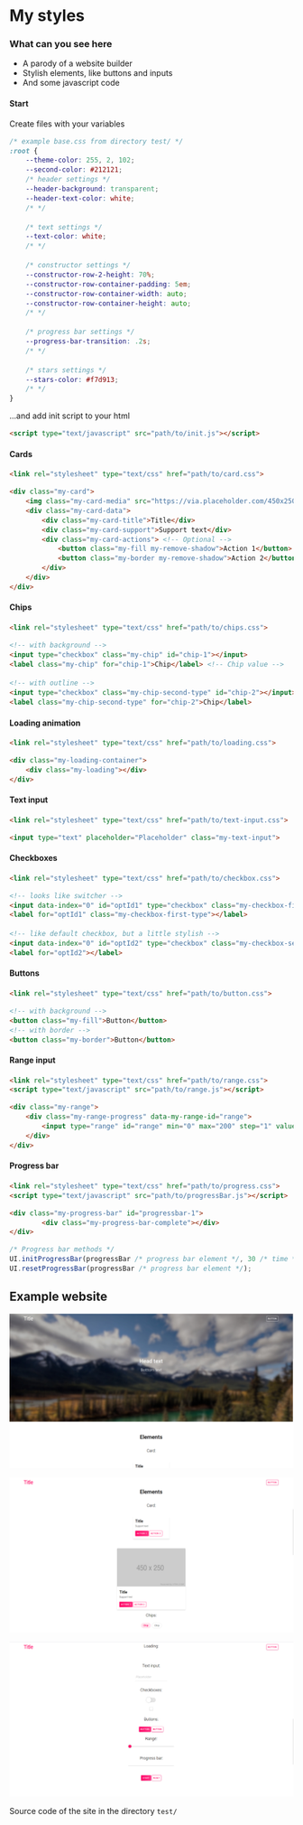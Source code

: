 # My styles



### What can you see here

- A parody of a website builder
- Stylish elements, like buttons and inputs
- And some javascript code



#### Start

Create files with your variables

```css
/* example base.css from directory test/ */
:root {
	--theme-color: 255, 2, 102;
	--second-color: #212121;
	/* header settings */
	--header-background: transparent;
	--header-text-color: white;
	/* */

	/* text settings */
	--text-color: white;
	/* */

	/* constructor settings */
	--constructor-row-2-height: 70%;
	--constructor-row-container-padding: 5em;
	--constructor-row-container-width: auto;
	--constructor-row-container-height: auto;
	/* */

	/* progress bar settings */
	--progress-bar-transition: .2s;
	/* */

	/* stars settings */
	--stars-color: #f7d913;
	/* */
}
```

...and add init script to your html

```html
<script type="text/javascript" src="path/to/init.js"></script>
```



#### Cards

```html
<link rel="stylesheet" type="text/css" href="path/to/card.css">
```

```html
<div class="my-card">
    <img class="my-card-media" src="https://via.placeholder.com/450x250"> <!-- Optional -->
	<div class="my-card-data">
		<div class="my-card-title">Title</div>
		<div class="my-card-support">Support text</div>
		<div class="my-card-actions"> <!-- Optional -->
			<button class="my-fill my-remove-shadow">Action 1</button>
			<button class="my-border my-remove-shadow">Action 2</button>
		</div>
	</div>
</div>
```



#### Chips

```html
<link rel="stylesheet" type="text/css" href="path/to/chips.css">
```

```html
<!-- with background -->
<input type="checkbox" class="my-chip" id="chip-1"></input>
<label class="my-chip" for="chip-1">Chip</label> <!-- Chip value -->

<!-- with outline -->
<input type="checkbox" class="my-chip-second-type" id="chip-2"></input> 
<label class="my-chip-second-type" for="chip-2">Chip</label>
```



#### Loading animation

```html
<link rel="stylesheet" type="text/css" href="path/to/loading.css">
```

```html
<div class="my-loading-container">
	<div class="my-loading"></div>
</div>
```



#### Text input

```html
<link rel="stylesheet" type="text/css" href="path/to/text-input.css">
```

```html
<input type="text" placeholder="Placeholder" class="my-text-input">
```



#### Checkboxes

```html
<link rel="stylesheet" type="text/css" href="path/to/checkbox.css">
```

```html
<!-- looks like switcher -->
<input data-index="0" id="optId1" type="checkbox" class="my-checkbox-first-type" />
<label for="optId1" class="my-checkbox-first-type"></label>

<!-- like default checkbox, but a little stylish -->
<input data-index="0" id="optId2" type="checkbox" class="my-checkbox-second-type" />
<label for="optId2"></label>
```



#### Buttons

```html
<link rel="stylesheet" type="text/css" href="path/to/button.css">
```

```html
<!-- with background -->
<button class="my-fill">Button</button>
<!-- with border -->
<button class="my-border">Button</button>
```



#### Range input

```html
<link rel="stylesheet" type="text/css" href="path/to/range.css">
<script type="text/javascript" src="path/to/range.js"></script>
```

```html
<div class="my-range">
	<div class="my-range-progress" data-my-range-id="range">
		<input type="range" id="range" min="0" max="200" step="1" value="0"/>
	</div>
</div>
```



#### Progress bar

```html
<link rel="stylesheet" type="text/css" href="path/to/progress.css">
<script type="text/javascript" src="path/to/progressBar.js"></script>
```

```html
<div class="my-progress-bar" id="progressbar-1">
		<div class="my-progress-bar-complete"></div>
</div>
```

```js
/* Progress bar methods */
UI.initProgressBar(progressBar /* progress bar element */, 30 /* time */);
UI.resetProgressBar(progressBar /* progress bar element */);
```



## Example website

![screen1](./images/screen1.png)

![screen2](./images/screen2.png)

![screen3](./images/screen3.png)

Source code of the site in the directory `test/`